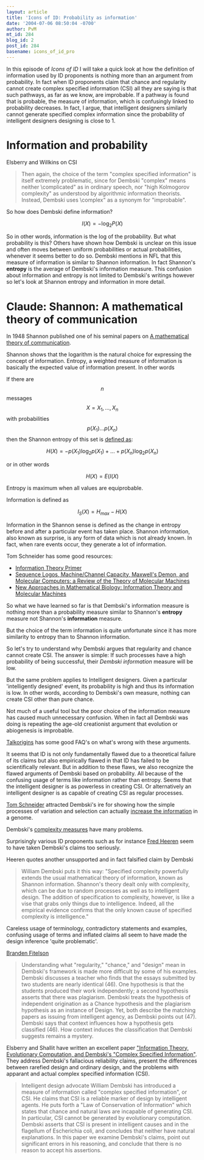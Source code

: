 ```yaml
---
layout: article
title: 'Icons of ID: Probability as information'
date: '2004-07-06 08:50:04 -0700'
author: PvM
mt_id: 284
blog_id: 2
post_id: 284
basename: icons_of_id_pro
---
```

In this episode of _Icons of ID_ I will take a quick look at how the definition of information used by ID proponents is nothing more than an argument from probability. In fact when ID proponents claim that chance and regularity cannot create complex specified information (CSI) all they are saying is that such pathways, as far as we know, are improbable. If a pathway is found that is probable, the measure of information, which is confusingly linked to probability decreases.
In fact, I argue, that intelligent designers similarly cannot generate specified complex information since the probability of intelligent designers designing is close to 1.

# Information and probability

Elsberry and Willkins on CSI

> Then again, the choice of the term "complex specified information" is itself extremely problematic, since for Dembski "complex" means neither \complicated" as in ordinary speech, nor "high Kolmogorov complexity" as understood by algorithmic information theorists. Instead, Dembski uses \complex" as a synonym for "improbable".

So how does Dembski define information?

$$I(X)= - \log_2 P(X)$$

So in other words, information is the log of the probability. But what probability is this? Others have shown how Dembski is unclear on this issue and often moves between uniform probabilities or actual probabilities, whenever it seems better to do so. 
Dembski mentions in NFL that this measure of information is similar to Shannon information. In fact Shannon's **entropy** is the average of Dembski's information measure. This confusion about information and entropy is not limited to Dembski's writings however so let's look at Shannon entropy and information in more detail.

# Claude: Shannon: A mathematical theory of communication

In 1948 Shannon published one of his seminal papers on [A mathematical theory of communication](http://cm.bell-labs.com/cm/ms/what/shannonday/shannon1948.pdf).

Shannon shows that the logarithm is the natural choice for expressing the concept of information.  Entropy, a weighted measure of information is basically the expected value of information present. In other words

If there are $$n$$ messages $$ X= {X_1, ..., X_n}$$ with probabilities $$p(X_1) ... p(X_n)$$ then the Shannon entropy of this set is [defined as](http://www.cs.utsa.edu/~wagner/laws/coding.html):

$$H(X)= -p(X_1) \log_2 p(X_1) + ... + p(X_n) \log_2 p(X_n)$$

or in other words

$$H(X)= E ( I(X)$$

Entropy is maximum when all values are equiprobable.

Information is defined as

$$I_S(X)=H_{max} - H(X)$$

Information in the Shannon sense is defined as the change in entropy before and after a particular event has taken place. Shannon information, also known as surprise, is any form of data which is not already known. In fact, when rare events occur, they generate a lot of information. 

Tom Schneider has some good resources:


* [Information Theory Primer](http://www.lecb.ncifcrf.gov/~toms/paper/primer/)
* [Sequence Logos, Machine/Channel Capacity, Maxwell's Demon, and Molecular Computers: a Review of the Theory of Molecular Machines ](http://www.lecb.ncifcrf.gov/~toms/paper/nano2/)
* [New Approaches in Mathematical Biology: Information Theory and Molecular Machines ](http://www.lecb.ncifcrf.gov/~toms/paper/trieste1996/)


So what we have learned so far is that Dembski's information measure is nothing more than a probability measure similar to Shannon's **entropy** measure not Shannon's **information** measure.

But the choice of the term information is quite unfortunate since it has more similarity to entropy than to Shannon information. 

So let's try to understand why Dembski argues that regularity and chance cannot create CSI. The answer is simple: If such processes have a high probability of being successful, their _Dembski information_ measure will be low.

But the same problem applies to Intelligent designers. Given a particular 'intelligently designed' event, its probability is high and thus its information is low. In other words, according to Dembski's own measure, nothing can create CSI other than pure chance.

Not much of a useful tool but the poor choice of the information measure has caused much unnecessary confusion. When in fact all Dembski was doing is repeating the age-old creationist argument that evolution or abiogenesis is improbable.

[Talkorigins](http://www.talkorigins.org/faqs/abioprob/) has some good FAQ's on what's wrong with these arguments.

It seems that ID is not only fundamentally flawed due to a theoretical failure of its claims but also empirically flawed in that ID has failed to be scientifically relevant. But in addition to these flaws, we also recognize the flawed arguments of Dembski based on probability. All because of the confusing usage of terms like information rather than entropy.
Seems that the intelligent designer is as powerless in creating CSI. Or alternatively an intelligent designer is as capable of creating CSI as regular processes. 

[Tom Schneider](http://www.lecb.ncifcrf.gov/~toms/paper/ev/dembski/specified.complexity.html) attracted Dembski's ire for showing how the simple processes of variation and selection can actually [increase the information](http://www.lecb.ncifcrf.gov/~toms/paper/ev/) in a genome.

Dembski's [complexity measures](http://home.mira.net/~reynella/debate/dembski.htm) have many problems. 

Surprisingly various ID proponents such as for instance [Fred Heeren](http://www.freerepublic.com/forum/a3a2acd8f19d5.htm) seem to have taken Dembski's claims too seriously.

Heeren quotes another unsupported and in fact falsified claim by Dembski

> William Dembski puts it this way: "Specified complexity powerfully extends the usual mathematical theory of information, known as Shannon information. Shannon's theory dealt only with complexity, which can be due to random processes as well as to intelligent design. The addition of specification to complexity, however, is like a vise that grabs only things due to intelligence. Indeed, all the empirical evidence confirms that the only known cause of specified complexity is intelligence."

Careless usage of terminology, contradictory statements and examples, confusing usage of terms and inflated claims all seem to have made the design inference 'quite problematic'.

[Branden Fitelson](http://www.metanexus.net/metanexus_online/show_article.asp?4445) 

> Understanding what "regularity," "chance," and "design" mean in Dembski's framework is made more difficult by some of his examples. Dembski discusses a teacher who finds that the essays submitted by two students are nearly identical (46). One hypothesis is that the students produced their work independently; a second hypothesis asserts that there was plagiarism. Dembski treats the hypothesis of independent origination as a Chance hypothesis and the plagiarism hypothesis as an instance of Design. Yet, both describe the matching papers as issuing from intelligent agency, as Dembski points out (47). Dembski says that context influences how a hypothesis gets classified (46). How context induces the classification that Dembski suggests remains a mystery.

Elsberry and Shallit have written an excellent paper ["Information Theory, Evolutionary Computation, and Dembski's "Complex Specified Information"](http://www.talkreason.org/articles/eandsdembski.pdf). They address Dembski's fallacious reliability claims, present the differences between rarefied design and ordinary design, and the problems with apparant and actual complex specified information (CSI).

> Intelligent design advocate William Dembski has introduced a measure of information called "complex specified information", or CSI. He claims that CSI is a reliable marker of design by intelligent agents. He puts forth a "Law of Conservation of Information" which states that chance and natural laws are incapable of generating CSI.
> In particular, CSI cannot be generated by evolutionary computation. Dembski asserts that CSI is present in intelligent causes and in the flagellum of Escherichia coli, and concludes that neither have natural explanations. In this paper we examine Dembski's claims, point out significant errors in his reasoning, and conclude that there is no reason to accept his assertions.
